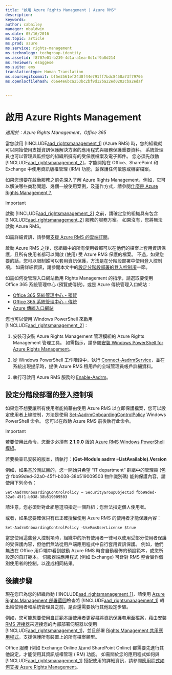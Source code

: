```yaml
---
title: "啟用 Azure Rights Management | Azure RMS"
description: 
keywords: 
author: cabailey
manager: mbaldwin
ms.date: 05/16/2016
ms.topic: article
ms.prod: azure
ms.service: rights-management
ms.technology: techgroup-identity
ms.assetid: f8707e01-b239-4d1a-a1ea-0d1cf9a8d214
ms.reviewer: esaggese
ms.suite: ems
translationtype: Human Translation
ms.sourcegitcommit: bf5e3561ef24d8f44e791ff7bdc8450a73f79705
ms.openlocfilehash: d66e4e6bca253bc2bf9d12ba22ed0202cba2edaf


---
```


# 啟用 Azure Rights Management

*適用於︰Azure Rights Management、Office 365*

當您啟用 [!INCLUDE[aad_rightsmanagement_1](../includes/aad_rightsmanagement_1_md.md)] (Azure RMS) 時，您的組織就可以開始使用支援資訊保護解決方案的應用程式與服務保護重要資料。 系統管理員也可以管理與監控您的組織所擁有的受保護檔案及電子郵件。 您必須先啟動 [!INCLUDE[aad_rightsmanagement_2](../includes/aad_rightsmanagement_2_md.md)]，才能開始在 Office、SharePoint 和 Exchange 中使用資訊版權管理 (IRM) 功能，並保護任何敏感或機密檔案。

如果您想要在啟動服務之前先深入了解 Azure Rights Management，例如，它可以解決哪些商務問題、幾個一般使用案例，及運作方式，請參閱[什麼是 Azure Rights Management？](../understand-explore/what-is-azure-rms.md)

> [!IMPORTANT]
> 啟動 [!INCLUDE[aad_rightsmanagement_2](../includes/aad_rightsmanagement_2_md.md)] 之前，請確定您的組織具有包含 [!INCLUDE[aad_rightsmanagement_2](../includes/aad_rightsmanagement_2_md.md)] 服務的服務方案。 如果沒有，您將無法啟動 Azure RMS。
>
> 如需詳細資訊，請參閱[支援 Azure RMS 的雲端訂閱](../get-started/requirements-subscriptions.md)。

啟動 Azure RMS 之後，您組織中的所有使用者都可以在他們的檔案上套用資訊保護，且所有使用者都可以開啟 (使用) 受 Azure RMS 保護的檔案。 不過，如果您要的話，您可以限制誰可以套用資訊保護，方法是在分階段部署中使用登入控制項。 如需詳細資訊，請參閱本文中的[設定分階段部署的登入控制項](#configuring-onboarding-controls-for-a-phased-deployment)一節。

如需如何從管理入口網站啟用 Rights Management 的指示，請選取要使用 Office 365 系統管理中心 (預覽或傳統)，或是 Azure 傳統管理入口網站︰


- [Office 365 系統管理中心 - 預覽](activate-office365-preview.md)
- [Office 365 系統管理中心 - 傳統](activate-office365-classic.md)
- [Azure 傳統入口網站](activate-azure-classic.md)

您也可以使用 Windows PowerShell 來啟用 [!INCLUDE[aad_rightsmanagement_2](../includes/aad_rightsmanagement_2_md.md)]：

1. 安裝可安裝 Azure Rights Management 管理模組的 Azure Rights Management 管理工具。 如需指示，請參閱[安裝 Windows PowerShell for Azure Rights Management](../deploy-use/install-powershell.md)。

2. 從 Windows PowerShell 工作階段中，執行 [Connect-AadrmService](https://msdn.microsoft.com/library/windowsazure/dn629415.aspx)，並在系統出現提示時，提供 Azure RMS 租用戶的全域管理員帳戶詳細資料。

3. 執行可啟用 Azure RMS 服務的 [Enable-Aadrm](http://msdn.microsoft.com/library/windowsazure/dn629412.aspx)。

## 設定分階段部署的登入控制項
如果您不想要讓所有使用者能夠藉由使用 Azure RMS 以立即保護檔案，您可以設定使用者上線控制，方法是使用 [Set-AadrmOnboardingControlPolicy](http://msdn.microsoft.com/library/azure/dn857521.aspx) Windows PowerShell 命令。 您可以在啟動 Azure RMS 前後執行此命令。

> [!IMPORTANT]
> 若要使用此命令，您至少必須有 **2.1.0.0** 版的 [Azure RMS Windows PowerShell 模組](http://go.microsoft.com/fwlink/?LinkId=257721)。
>
> 若要檢查已安裝的版本，請執行︰**(Get-Module aadrm –ListAvailable).Version**

例如，如果基於測試目的，您一開始只希望 “IT department” 群組中的管理員 (包含 fbb99ded-32a0-45f1-b038-38b519009503 物件識別碼) 能夠保護內容，請使用下列命令：

```
Set-AadrmOnboardingControlPolicy – SecurityGroupObjectId fbb99ded-32a0-45f1-b038-38b519009503
```
請注意，您必須針對此組態選項指定一個群組；您無法指定個人使用者。

或者，如果您要確保只有已正確授權使用 Azure RMS 的使用者才能保護內容：

```
Set-AadrmOnboardingControlPolicy -UseRmsUserLicense $true
```
當您使用這些登入控制項時，組織中的所有使用者一律可以使用受部分使用者保護的受保護內容，但他們無法從用戶端應用程式中自行套用資訊保護。 例如，他們無法在 Office 用戶端中看到啟動 Azure RMS 時會自動發佈的預設範本，或您所設定的自訂範本。  伺服器端應用程式 (例如 Exchange) 可針對 RMS 整合實作個別使用者的控制，以達成相同結果。


## 後續步驟
現在您已為您的組織啟動 [!INCLUDE[aad_rightsmanagement_1](../includes/aad_rightsmanagement_1_md.md)]，請使用 [Azure Rights Management 部署藍圖](../plan-design/deployment-roadmap.md)檢查將 [!INCLUDE[aad_rightsmanagement_1](../includes/aad_rightsmanagement_1_md.md)] 轉出給使用者和系統管理員之前，是否還需要執行其他設定步驟。 

例如，您可能想要使用[自訂範本](configure-custom-templates.md)讓使用者更容易將資訊保護套用至檔案，藉由安裝 [RMS 連接器](deploy-rms-connector.md)來連接您的內部部署伺服器以使用 [!INCLUDE[aad_rightsmanagement_1](../includes/aad_rightsmanagement_1_md.md)]，並且部署 [Rights Management 共用應用程式](../rms-client/sharing-app-windows.md)，支援保護所有裝置上的所有檔案類型。 

Office 服務 (例如 Exchange Online 及and SharePoint Online) 都需要先進行其他設定，才能使用其資訊版權管理 (IRM) 功能。 如需關於您的應用程式如何與 [!INCLUDE[aad_rightsmanagement_1](../includes/aad_rightsmanagement_1_md.md)] 搭配使用的詳細資訊，請參閱[應用程式如何支援 Azure Rights Management](../understand-explore/applications-support.md)。




<!--HONumber=Jun16_HO4-->


